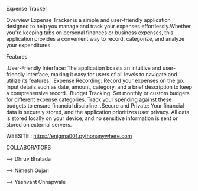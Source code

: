 
Expense Tracker


Overview
Expense Tracker is a simple and user-friendly application designed to help you manage and track your expenses effortlessly.Whether you're keeping tabs on personal finances or business expenses, this application provides a convenient way to record, categorize, and analyze your expenditures.

Features

.User-Friendly Interface: The application boasts an intuitive and user-friendly interface, making it easy for users of all levels to navigate and utilize its features.
.Expense Recording: Record your expenses on the go. Input details such as date, amount, category, and a brief description to keep a comprehensive record.
.Budget Tracking: Set monthly or custom budgets for different expense categories. Track your spending against these budgets to ensure financial discipline.
.Secure and Private: Your financial data is securely stored, and the application prioritizes user privacy. All data is stored locally on your device, and no sensitive information is sent or stored on external servers.

WEBSITE : https://enigma001.pythonanywhere.com


COLLABORATORS

--> Dhruv Bhatada 

--> Nimesh Gujari

--> Yashvant Chhapwale
